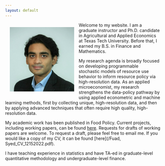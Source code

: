 ```yaml
---
layout: default
---
```

<img style="width=209px;height=209px;float:left;padding:15px;"
src="/images/photo.jpg" alt="" width="209" height="209">

Welcome to my website. I am a graduate instructor and Ph.D. candidate in Agricultural and Applied Economics at Texas Tech University. Before that, I earned my B.S. in Finance and Mathematics.

My research agenda is broadly focused on developing programmable stochastic models of resource use behavior to inform resource policy via high-resolution data. As an applied microeconomist, my research strengthens the data-policy pathway by using applied econometric and machine learning methods, first by collecting unique, high-resolution data, and then by applying advanced techniques that often require high quality, high-resolution data.

My academic work has been published in Food Policy. Current projects, including working papers, can be found [here](/research/). Requests for drafts of working papers are welcome. To request a draft, please feel free to email me. If you would like a copy of my CV, it can be found [here](/Fuad, Syed_CV_12152022.pdf). 

I have teaching experience in statistics and have TA-ed in graduate-level quantitative methodology and undergraduate-level finance. 

